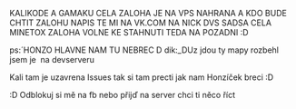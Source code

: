 KALIKODE A GAMAKU CELA ZALOHA JE NA VPS NAHRANA A KDO BUDE CHTIT ZALOHU NAPIS TE MI NA VK.COM NA NICK DVS SADSA CELA MINETOX ZALOHA VOLNE KE STAHNUTI TEDA NA POZADNI :D 


ps:´HONZO HLAVNE NAM TU NEBREC D dik:_DUz jdou ty mapy rozbehl jsem je  na devserveru




Kali tam je uzavrena Issues tak si tam precti jak nam Honzíček breci :D

:D Odblokuj si mě na fb nebo přijď na server chci ti něco říct
